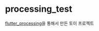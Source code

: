 # processing_test

[flutter_processing](https://pub.dev/packages/flutter_processing)을 통해서 만든 토이 프로젝트
